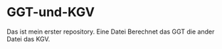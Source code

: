 # GGT-und-KGV
Das ist mein erster repository.
Eine Datei Berechnet das GGT die ander Datei das KGV.

